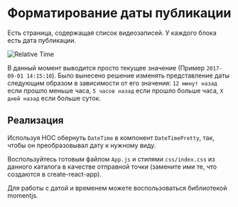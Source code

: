 Форматирование даты публикации
===

Есть страница, содержащая список видеозаписей. 
У каждого блока есть дата публикации. 

![Relative Time](https://github.com/netology-code/ra16-homeworks/raw/master/hoc/time/assets/time.png)

В данный момент выводится просто текущее значение (Пример `2017-09-01 14:15:10`). 
Было вынесено решение изменять представление даты следующим образом в зависимости от его значения:
`12 минут назад` если прошло меньше часа, `5 часов назад` если прошло больше часа, `X дней назад` если больше суток.

## Реализация

Используя HOC обернуть `DateTime` в компонент `DateTimePretty`, так, чтобы он преобразовывал дату к нужному виду.

Воспользуйтесь готовым файлом `App.js` и стилями `css/index.css` из данного каталога в качестве отправной точки (замените ими те, что создаются в create-react-app).

Для работы с датой и временем можете воспользоваться библиотекой momentjs.